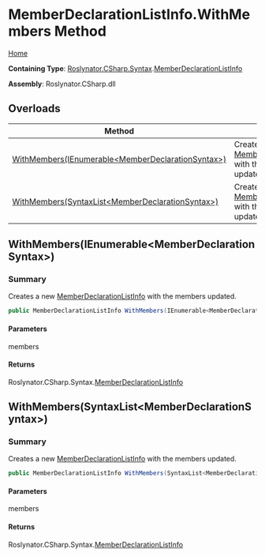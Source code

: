 # MemberDeclarationListInfo\.WithMembers Method

[Home](../../../../../README.md)

**Containing Type**: [Roslynator.CSharp.Syntax](../../README.md)\.[MemberDeclarationListInfo](../README.md)

**Assembly**: Roslynator\.CSharp\.dll

## Overloads

| Method | Summary |
| ------ | ------- |
| [WithMembers(IEnumerable\<MemberDeclarationSyntax>)](#Roslynator_CSharp_Syntax_MemberDeclarationListInfo_WithMembers_System_Collections_Generic_IEnumerable_Microsoft_CodeAnalysis_CSharp_Syntax_MemberDeclarationSyntax__) | Creates a new [MemberDeclarationListInfo](../README.md) with the members updated\. |
| [WithMembers(SyntaxList\<MemberDeclarationSyntax>)](#Roslynator_CSharp_Syntax_MemberDeclarationListInfo_WithMembers_Microsoft_CodeAnalysis_SyntaxList_Microsoft_CodeAnalysis_CSharp_Syntax_MemberDeclarationSyntax__) | Creates a new [MemberDeclarationListInfo](../README.md) with the members updated\. |

## WithMembers\(IEnumerable\<MemberDeclarationSyntax>\)<a name="Roslynator_CSharp_Syntax_MemberDeclarationListInfo_WithMembers_System_Collections_Generic_IEnumerable_Microsoft_CodeAnalysis_CSharp_Syntax_MemberDeclarationSyntax__"></a>

### Summary

Creates a new [MemberDeclarationListInfo](../README.md) with the members updated\.

```csharp
public MemberDeclarationListInfo WithMembers(IEnumerable<MemberDeclarationSyntax> members)
```

#### Parameters

members



#### Returns

Roslynator\.CSharp\.Syntax\.[MemberDeclarationListInfo](../README.md)

## WithMembers\(SyntaxList\<MemberDeclarationSyntax>\)<a name="Roslynator_CSharp_Syntax_MemberDeclarationListInfo_WithMembers_Microsoft_CodeAnalysis_SyntaxList_Microsoft_CodeAnalysis_CSharp_Syntax_MemberDeclarationSyntax__"></a>

### Summary

Creates a new [MemberDeclarationListInfo](../README.md) with the members updated\.

```csharp
public MemberDeclarationListInfo WithMembers(SyntaxList<MemberDeclarationSyntax> members)
```

#### Parameters

members



#### Returns

Roslynator\.CSharp\.Syntax\.[MemberDeclarationListInfo](../README.md)

